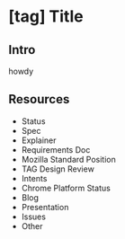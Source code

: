 # [tag] Title

## Intro

howdy





## Resources

- Status
- Spec
- Explainer
- Requirements Doc
- Mozilla Standard Position
- TAG Design Review
- Intents
- Chrome Platform Status
- Blog
- Presentation
- Issues
- Other
